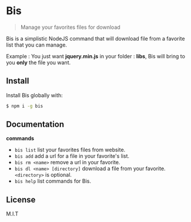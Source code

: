 # Bis
> Manage your favorites files for download

Bis is a simplistic NodeJS command that will download file from a favorite list that you can manage.

Example :
You just want **jquery.min.js** in your folder : **libs**, Bis will bring to you **only** the file you want.

## Install
Install Bis globally with:

```sh
$ npm i -g bis
```

## Documentation
**commands**
- `bis list` list your favorites files from website.
- `bis add` add a url for a file in your favorite's list.
- `bis rm <name>` remove a url in your favorite.
- `bis dl <name> [directory]` download a file from your favorite. `<directory>` is optional.
- `bis help` list commands for Bis.

## License

M.I.T